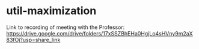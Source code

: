 # util-maximization

Link to recording of meeting with the Professor:
https://drive.google.com/drive/folders/17xSSZBhEHa0HgjLo4sHVny9m2aX83fOj?usp=share_link
